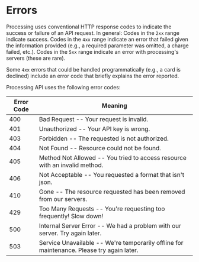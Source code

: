 # Errors

Processing uses conventional HTTP response codes to indicate the success or failure of an API request. In general: Codes in the `2xx` range indicate success. Codes in the `4xx` range indicate an error that failed given the information provided (e.g., a required parameter was omitted, a charge failed, etc.). Codes in the `5xx` range indicate an error with processing's servers (these are rare).

Some `4xx` errors that could be handled programmatically (e.g., a card is declined) include an error code that briefly explains the error reported.

Processing API uses the following error codes:


Error Code | Meaning
---------- | -------
400 | Bad Request -- Your request is invalid.
401 | Unauthorized -- Your API key is wrong.
403 | Forbidden -- The requested is not authorized.
404 | Not Found -- Resource could not be found.
405 | Method Not Allowed -- You tried to access resource with an invalid method.
406 | Not Acceptable -- You requested a format that isn't json.
410 | Gone -- The resource requested has been removed from our servers.
429 | Too Many Requests -- You're requesting too frequently! Slow down!
500 | Internal Server Error -- We had a problem with our server. Try again later.
503 | Service Unavailable -- We're temporarily offline for maintenance. Please try again later.
